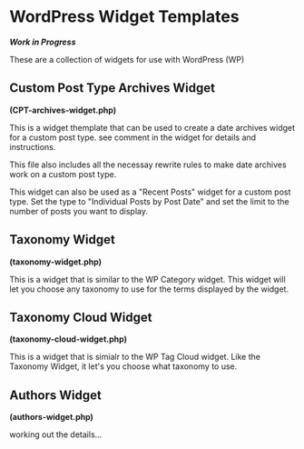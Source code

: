 # WordPress Widget Templates

***Work in Progress***

These are a collection of widgets for use with WordPress (WP)

## Custom Post Type Archives Widget
**(CPT-archives-widget.php)**

This is a widget themplate that can be used to create a date archives widget for a custom post type.
see comment in the widget for details and instructions.

This file also includes all the necessay rewrite rules to make date archives work
on a custom post type.

This widget can also be used as a "Recent Posts" widget for a custom post type. Set the type to
"Individual Posts by Post Date" and set the limit to the number of posts you want to display.

## Taxonomy Widget
**(taxonomy-widget.php)**

This is a widget that is similar to the WP Category widget. This widget will let you choose any taxonomy
to use for the terms displayed by the widget.

## Taxonomy Cloud Widget
**(taxonomy-cloud-widget.php)**

This is a widget that is simialr to the WP Tag Cloud widget. Like the Taxonomy Widget, it let's you
choose what taxonomy to use.

## Authors Widget
**(authors-widget.php)**

working out the details...